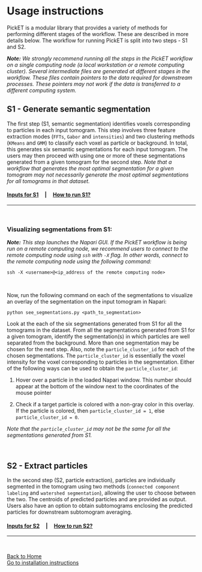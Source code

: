 # Usage instructions

PickET is a modular library that provides a variety of methods for performing different stages of the workflow. These are described in more details below. The workflow for running PickET is split into two steps - S1 and S2. 

***Note:*** *We strongly recommend running all the steps in the PickET workflow on a single computing node (a local workstation or a remote computing cluster). Several intermediate files are generated at different stages in the workflow. These files contain pointers to the data required for downstream processes. These pointers may not work if the data is transferred to a different computing system.*


## S1 - Generate semantic segmentation
The first step (S1, semantic segmentation) identifies voxels corresponding to particles in each input tomogram. This step involves three feature extraction modes (`FFTs`, `Gabor` and `intensities`) and two clustering methods (`KMeans` and `GMM`) to classify each voxel as particle or background. In total, this generates six semantic segmentations for each input tomogram. The users may then proceed with using one or more of these segmentations generated from a given tomogram for the second step. *Note that a workflow that generates the most optimal segmentation for a given tomogram may not necessarily generate the most optimal segmentations for all tomograms in that dataset.*  
#### [**Inputs for S1**](input_for_s1.md)&nbsp;&nbsp;&nbsp;&nbsp;&nbsp;|&nbsp;&nbsp;&nbsp;&nbsp;&nbsp;[**How to run S1?**](running_s1.md)

---
<br/>

### Visualizing segmentations from S1: <a name="vis_seg_s1"></a>

***Note:*** *This step launches the Napari GUI. If the PickET workflow is being run on a remote computing node, we recommend users to connect to the remote computing node using `ssh` with `-X` flag. In other words, connect to the remote computing node using the following command:*  
```
ssh -X <username>@<ip_address of the remote computing node>
```

<br/>

Now, run the following command on each of the segmentations to visualize an overlay of the segmentation on the input tomogram in Napari:  
```
python see_segmentations.py <path_to_segmentation>
```

Look at the each of the six segmentations generated from S1 for all the tomograms in the dataset. From all the segmentations generated from S1 for a given tomogram, identify the segmentation(s) in which particles are well separated from the background. More than one segmentation may be chosen for the next step. Also, note the `particle_cluster_id` for each of the chosen segmentations. The `particle_cluster_id` is essentially the voxel intensity for the voxel corresponding to particles in the segmentation. Either of the following ways can be used to obtain the `particle_cluster_id`:

1. Hover over a particle in the loaded Napari window. This number should appear at the bottom of the window next to the coordinates of the mouse pointer

2. Check if a target particle is colored with a non-gray color in this overlay. If the particle is colored, then `particle_cluster_id = 1`, else `particle_cluster_id = 0`.

*Note that the `particle_cluster_id` may not be the same for all the segmentations generated from S1.*

<br/>

## S2 - Extract particles 
In the second step (S2, particle extraction), particles are individually segmented in the tomogram using two methods (`connected component labeling` and `watershed segmentation`), allowing the user to choose between the two. The centroids of predicted particles and are provided as output. Users also have an option to obtain subtomograms enclosing the predicted particles for downstream subtomogram averaging.  
#### [**Inputs for S2**](input_for_s2.md)&nbsp;&nbsp;&nbsp;&nbsp;&nbsp;|&nbsp;&nbsp;&nbsp;&nbsp;&nbsp;[**How to run S2?**](running_s2.md)

---
<br/>

[Back to Home](README.md)  
[Go to installation instructions](installation.md)